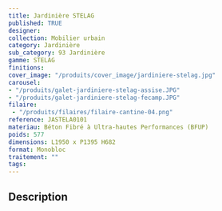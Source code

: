 ```yaml
---
title: Jardinière STELAG
published: TRUE
designer: 
collection: Mobilier urbain
category: Jardinière
sub_category: 93 Jardinière
gamme: STELAG
finitions: 
cover_image: "/produits/cover_image/jardiniere-stelag.jpg"
carousel: 
- "/produits/galet-jardiniere-stelag-assise.JPG"
- "/produits/galet-jardiniere-stelag-fecamp.JPG"
filaire: 
 - "/produits/filaires/filaire-cantine-04.png"
reference: JASTELA0101
materiau: Béton Fibré à Ultra-hautes Performances (BFUP)
poids: 577
dimensions: L1950 x P1395 H682
format: Monobloc
traitement: ""
tags: 
---
```


## Description
